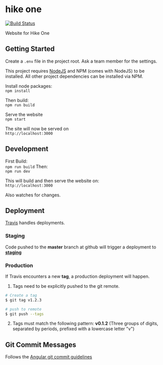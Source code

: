 # hike one 
[![Build Status](https://travis-ci.org/voorhoede/hike-one.svg?branch=master)](https://travis-ci.org/voorhoede/hike-one)

Website for Hike One

## Getting Started

Create a `.env` file in the project root. Ask a team member for the settings.

This project requires [NodeJS](http://nodejs.org/) and NPM (comes with NodeJS) to be installed. All other project dependencies can be installed via NPM.

Install node packages:  
`npm install`

Then build:  
`npm run build`

Serve the website  
`npm start`

The site will now be served on   
`http://localhost:3000`

## Development

First Build:  
`npm run build`
Then:  
`npm run dev`

This will build and then serve the website on:  
`http://localhost:3000`

Also watches for changes. 

## Deployment
[Travis](https://travis-ci.org) handles deployments.

### Staging
Code pushed to the **master** branch at github will trigger a deployment to 
[**staging**](https://staging.hikeone.nl)

### Production
If Travis encounters a new **tag**, a production deployment will happen.

1. Tags need to be explicitly pushed to the git remote.

```sh
# Create a tag
$ git tag v1.2.3

# push to remote
$ git push --tags
```

2.  Tags must match the following pattern:
**v0.1.2** (Three groups of digits, separated by periods, prefixed with a lowercase letter "v")

## Git Commit Messages

Follows the [Angular git commit guidelines](https://github.com/angular/angular.js/blob/master/CONTRIBUTING.md#-git-commit-guidelines) 

